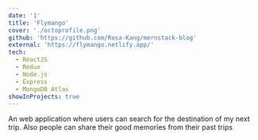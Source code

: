 ```yaml
---
date: '1'
title: 'Flymango'
cover: './octoprofile.png'
github: 'https://github.com/Rosa-Kang/mernstack-blog'
external: 'https://flymango.netlify.app/'
tech:
  - ReactJS
  - Redux
  - Node.js
  - Express
  - MongoDB Atlas
showInProjects: true
---
```


An web application where users can search for the destination of my next trip. Also people can share their good memories from their past trips
